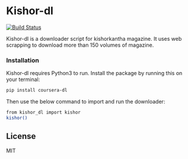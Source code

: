 # Kishor-dl

[![Build Status](https://travis-ci.com/nahid18/kishor-dl.svg?branch=master)](https://travis-ci.com/nahid18/kishor-dl.svg?branch=master)

Kishor-dl is a downloader script for kishorkantha magazine. It uses web scrapping to download more than 150 volumes of magazine.


### Installation

Kishor-dl requires Python3 to run. Install the package by running this on your terminal:
```sh
pip install coursera-dl
```
Then use the below command to import and run the downloader:
```sh
from kishor_dl import kishor
kishor()
```
License
----

MIT